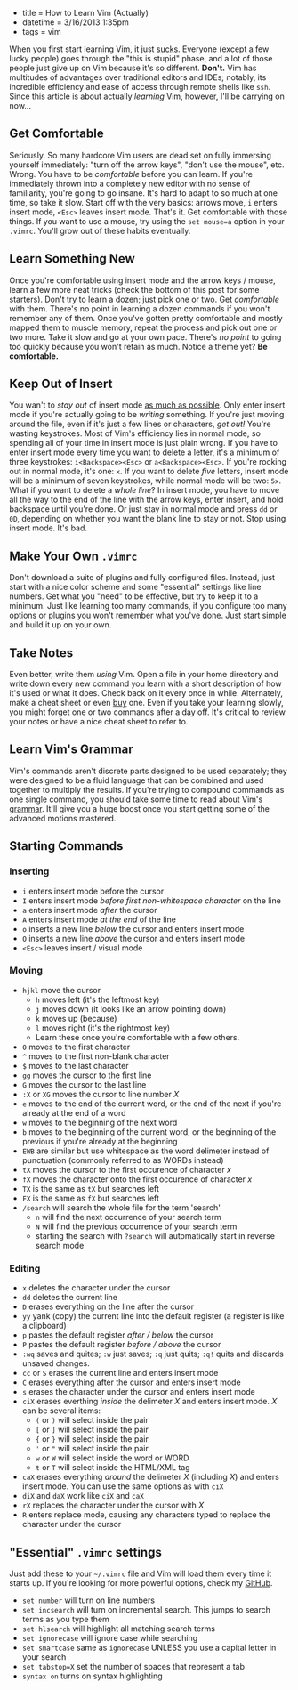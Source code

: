 * title = How to Learn Vim (Actually)
* datetime = 3/16/2013 1:35pm
* tags = vim

When you first start learning Vim, it just [sucks](/post/coming-home-to-vim). Everyone (except a few lucky people) goes through the "this is stupid" phase, and a lot of those people just give up on Vim because it's so different. **Don't.** Vim has multitudes of advantages over traditional editors and IDEs; notably, its incredible efficiency and ease of access through remote shells like `ssh`. Since this article is about actually *learning* Vim, however, I'll be carrying on now...

## Get Comfortable
Seriously. So many hardcore Vim users are dead set on fully immersing yourself immediately: "turn off the arrow keys", "don't use the mouse", etc. Wrong. You have to be *comfortable* before you can learn. If you're immediately thrown into a completely new editor with no sense of familiarity, you're going to go insane. It's hard to adapt to so much at one time, so take it slow. Start off with the very basics: arrows move, `i` enters insert mode, `<Esc>` leaves insert mode. That's it. Get comfortable with those things. If you want to use a mouse, try using the `set mouse=a` option in your `.vimrc`. You'll grow out of these habits eventually.

## Learn Something New
Once you're comfortable using insert mode and the arrow keys / mouse, learn a few more neat tricks (check the bottom of this post for some starters). Don't try to learn a dozen; just pick one or two. Get *comfortable* with them. There's no point in learning a dozen commands if you won't remember any of them. Once you've gotten pretty comfortable and mostly mapped them to muscle memory, repeat the process and pick out one or two more. Take it slow and go at your own pace. There's *no point* to going too quickly because you won't retain as much. Notice a theme yet? **Be comfortable.**

## Keep Out of Insert
You wan't to *stay out* of insert mode [as much as possible](http://www.viemu.com/a-why-vi-vim.html). Only enter insert mode if you're actually going to be *writing* something. If you're just moving around the file, even if it's just a few lines or characters, *get out!* You're wasting keystrokes. Most of Vim's efficiency lies in normal mode, so spending all of your time in insert mode is just plain wrong. If you have to enter insert mode every time you want to delete a letter, it's a minimum of three keystrokes: `i<Backspace><Esc>` or `a<Backspace><Esc>`. If you're rocking out in normal mode, it's one: `x`. If you want to delete *five* letters, insert mode will be a minimum of seven keystrokes, while normal mode will be two: `5x`. What if you  want to delete a *whole line*? In insert mode, you have to move all the way to the end of the line with the arrow keys, enter insert, and hold backspace until you're done. Or just stay in normal mode and press `dd` or `0D`, depending on whether you want the blank line to stay or not. Stop using insert mode. It's bad.

## Make Your Own `.vimrc`
Don't download a suite of plugins and fully configured files. Instead, just start with a nice color scheme and some "essential" settings like line numbers. Get what you "need" to be effective, but try to keep it to a minimum. Just like learning too many commands, if you configure too many options or plugins you won't remember what you've done. Just start simple and build it up on your own.

## Take Notes
Even better, write them *using* Vim. Open a file in your home directory and write down every new command you learn with a short description of how it's used or what it does. Check back on it every once in while. Alternately, make a cheat sheet or even [buy](http://vimcheatsheet.com) one. Even if you take your learning slowly, you might forget one or two commands after a day off. It's critical to review your notes or have a nice cheat sheet to refer to.

## Learn Vim's Grammar
Vim's commands aren't discrete parts designed to be used separately; they were designed to be a fluid language that can be combined and used together to multiply the results. If you're trying to compound commands as one single command, you should take some time to read about Vim's [grammar](http://rc3.org/2012/05/12/the-grammar-of-vim/). It'll give you a huge boost once you start getting some of the advanced motions mastered.

## Starting Commands

### Inserting
* `i` enters insert mode before the cursor
* `I` enters insert mode *before first non-whitespace character* on the line
* `a` enters insert mode *after* the cursor
* `A` enters insert mode *at the end* of the line
* `o` inserts a new line *below* the cursor and enters insert mode
* `O` inserts a new line *above* the cursor and enters insert mode
* `<Esc>` leaves insert / visual mode

### Moving
* `hjkl` move the cursor
  * `h` moves left (it's the leftmost key)
  * `j` moves down (it looks like an arrow pointing down)
  * `k` moves up (because)
  * `l` moves right (it's the rightmost key)
  * Learn these once you're comfortable with a few others.
* `0` moves to the first character
* `^` moves to the first non-blank character
* `$` moves to the last character
* `gg` moves the cursor to the first line
* `G` moves the cursor to the last line
* `:X` or `XG` moves the cursor to line number *X*
* `e` moves to the end of the current word, or the end of the next if you're already at the end of a word
* `w` moves to the beginning of the next word
* `b` moves to the beginning of the current word, or the beginning of the previous if you're already at the beginning
* `EWB` are similar but use whitespace as the word delimeter instead of punctuation (commonly referred to as WORDs instead)
* `tX` moves the cursor to the first occurence of character *x*
* `fX` moves the character onto the first occurence of character *x*
* `TX` is the same as `tX` but searches left
* `FX` is the same as `fX` but searches left
* `/search` will search the whole file for the term 'search'
  * `n` will find the next occurrence of your search term
  * `N` will find the previous occurrence of your search term
  * starting the search with `?search` will automatically start in reverse search mode

### Editing
* `x` deletes the character under the cursor
* `dd` deletes the current line
* `D` erases everything on the line after the cursor
* `yy` yank (copy) the current line into the default register (a register is like a clipboard)
* `p` pastes the default register *after / below* the cursor
* `P` pastes the default register *before / above* the cursor
* `:wq` saves and quites; `:w` just saves; `:q` just quits; `:q!` quits and discards unsaved changes.
* `cc` or `S` erases the current line and enters insert mode
* `C` erases everything after the cursor and enters insert mode
* `s` erases the character under the cursor and enters insert mode
* `ciX` erases everthing *inside* the delimeter *X* and enters insert mode. *X* can be several items:
  * `(` or `)` will select inside the pair
  * `[` or `]` will select inside the pair
  * `{` or `}` will select inside the pair
  * `'` or `"` will select inside the pair
  * `w` or `W` will select inside the word or WORD
  * `t` or `T` will select inside the HTML/XML tag
* `caX` erases everything *around* the delimeter *X* (including *X*) and enters insert mode. You can use the same options as with `ciX`
* `diX` and `daX` work like `ciX` and `caX`
* `rX` replaces the character under the cursor with *X*
* `R` enters replace mode, causing any characters typed to replace the character under the cursor

## "Essential" `.vimrc` settings
Just add these to your `~/.vimrc` file and Vim will load them every time it starts up. If you're looking for more powerful options, check my [GitHub](http://github.com/scizzorz/dots).

* `set number` will turn on line numbers
* `set incsearch` will turn on incremental search. This jumps to search terms as you type them
* `set hlsearch` will highlight all matching search terms
* `set ignorecase` will ignore case while searching
* `set smartcase` same as `ignorecase` UNLESS you use a capital letter in your search
* `set tabstop=X` set the number of spaces that represent a tab
* `syntax on` turns on syntax highlighting
